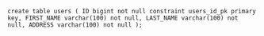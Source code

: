 `create table users
(
ID bigint not null
constraint users_id_pk
primary key,
FIRST_NAME varchar(100) not null,
LAST_NAME varchar(100) not null,
ADDRESS varchar(100) not null
);`
